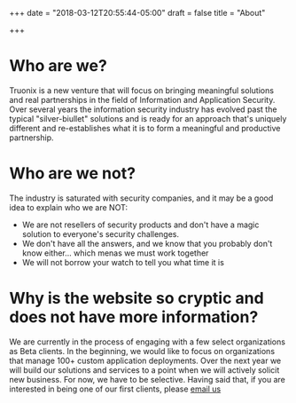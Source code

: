 +++
date = "2018-03-12T20:55:44-05:00"
draft = false
title = "About"

+++

# Who are we?
Truonix is a new venture that will focus on bringing meaningful solutions and real partnerships in the field of Information and Application Security.  Over several years the information security industry has evolved past the typical "silver-biullet" solutions and is ready for an approach that's uniquely different and re-establishes what it is to form a meaningful and productive partnership.

# Who are we not?
The industry is saturated with security companies, and it may be a good idea to explain who we are NOT:
* We are not resellers of security products and don't have a magic solution to everyone's security challenges.  
* We don't have all the answers, and we know that you probably don't know either... which menas we must work together
* We will not borrow your watch to tell you what time it is

# Why is the website so cryptic and does not have more information?

We are currently in the process of engaging with a few select organizations as Beta clients.  In the beginning, we would like to focus on organizations that manage 100+ custom application deployments.  Over the next year we will build our solutions and services to a point when we will actively solicit new business.  For now, we have to be selective.  Having said that, if you are interested in being one of our first clients, please [email us](mailto:info@truonix.com)
